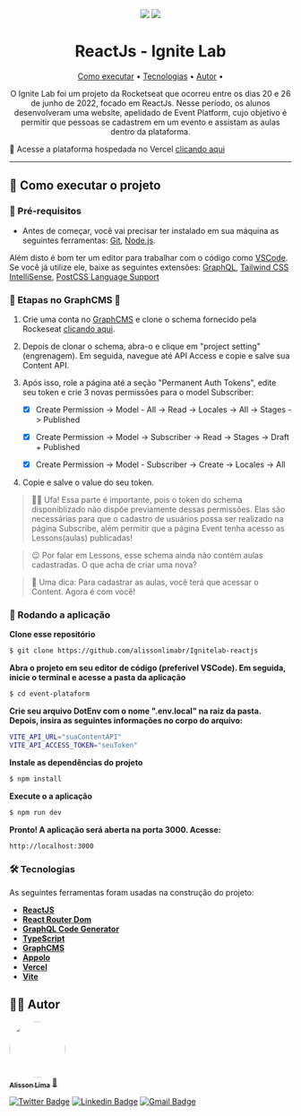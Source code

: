 <div align="center">
<img src="https://user-images.githubusercontent.com/101370736/179435747-a41e7186-b5bf-4f81-a7ac-bd9d8daf04a8.png">
<img src="https://user-images.githubusercontent.com/101370736/179622979-5e11a3da-55bb-4bf6-83a8-1d253ae1e78e.jpeg">
</div>

<h1 align="center">ReactJs - Ignite Lab </h1>

<p align="center">
 <a href="#-como-executar-o-projeto">Como executar</a> • 
 <a href="#-tecnologias">Tecnologias</a> • 
 <a href="#-autor">Autor</a> • 
</p>

<p align="center"> O Ignite Lab foi um projeto da Rocketseat que ocorreu entre os dias 20 e 26 de junho de 2022, focado em ReactJs.
Nesse período, os alunos desenvolveram uma website, apelidado de Event Platform, cujo objetivo é permitir que pessoas se cadastrem em um evento e assistam as aulas dentro da plataforma.
</p>



📌 Acesse a plataforma hospedada no Vercel [clicando aqui](https://ignitelab-reactjs.vercel.app/)

---

## 🚀 Como executar o projeto

### 🔴 Pré-requisitos

<p>

- Antes de começar, você vai precisar ter instalado em sua máquina as seguintes ferramentas: [Git](https://git-scm.com), [Node.js](https://nodejs.org/en/).
 
 Além disto é bom ter um editor para trabalhar com o código como [VSCode](https://code.visualstudio.com/). Se você já utilize ele, baixe as seguintes extensões:
 [GraphQL](https://marketplace.visualstudio.com/items?itemName=GraphQL.vscode-graphql),
 [Tailwind CSS IntelliSense](https://marketplace.visualstudio.com/items?itemName=bradlc.vscode-tailwindcss),
 [PostCSS Language Support](https://marketplace.visualstudio.com/items?itemName=csstools.postcss)
 </p>
 
###  🛑 Etapas no GraphCMS 🛑

  1. Crie uma conta no [GraphCMS](https://app.graphcms.com/) e clone o schema fornecido pela Rockeseat [clicando aqui](http://rseat.in/lab-graphcms).

  2. Depois de clonar o schema, abra-o e clique em "project setting" (engrenagem). Em seguida, navegue até API Access e copie e salve sua Content API.

  3. Após isso, role a página até a seção "Permanent Auth Tokens", edite seu token e crie 3 novas permissões para o model Subscriber:

      - [x] Create Permission -> Model - All -> Read -> Locales -> All -> Stages -> Published

      - [x] Create Permission -> Model -> Subscriber -> Read -> Stages -> Draft + Published

      - [x] Create Permission -> Model - Subscriber -> Create -> Locales -> All

  4. Copie e salve o value do seu token.


> 😮‍💨 Ufa! Essa parte é importante, pois o token do schema disponiblizado não dispõe previamente dessas permissões. Elas são necessárias para que o cadastro de usuários
possa ser realizado na página Subscribe, além permitir que a página Event tenha acesso as Lessons(aulas) publicadas!
 
> 😉 Por falar em Lessons, esse schema ainda não contém aulas cadastradas. O que acha de criar uma nova?

> 🤝 Uma dica: Para cadastrar as aulas, você terá que acessar o Content. Agora é com você!

 
 ### 🎲 Rodando a aplicação
 
 **Clone esse repositório**
 ```bash
 $ git clone https://github.com/alissonlimabr/Ignitelab-reactjs
 ```


**Abra o projeto em seu editor de código (preferível VSCode). Em seguida, inicie o terminal e acesse a pasta da aplicação**
 ```bash
$ cd event-plataform
 ```

**Crie seu arquivo DotEnv com o nome ".env.local" na raiz da pasta. Depois, insira as seguintes informações no corpo do arquivo:**
 ```bash
VITE_API_URL="suaContentAPI"
VITE_API_ACCESS_TOKEN="seuToken"
 ```

**Instale as dependências do projeto**
 ```bash
$ npm install
 ```
 
**Execute o a aplicação**
 ```bash
$ npm run dev
 ```

**Pronto! A aplicação será aberta na porta 3000. Acesse:**
 ```bash
http://localhost:3000
 ```

### 🛠 Tecnologias

As seguintes ferramentas foram usadas na construção do projeto:

-   **[ReactJS](https://pt-br.reactjs.org/)**
-   **[React Router Dom](https://github.com/ReactTraining/react-router/tree/master/packages/react-router-dom)**
-   **[GraphQL Code Generator](https://www.graphql-code-generator.com/)**
-   **[TypeScript](https://www.typescriptlang.org/pt/)**
-   **[GraphCMS](https://graphcms.com/)**
-   **[Appolo](https://www.apollographql.com/)**
-   **[Vercel](https://vercel.com/)**
-   **[Vite](https://vitejs.dev/)**


## 👨‍🎓 Autor

<a href="https://github.com/alissonlimabr">
 <img style="border-radius: 50%;" src="https://avatars.githubusercontent.com/u/101370736?s=400&u=00839cadc5eaa54e04b68f6efbc1582eedf4e080&v=4" width="100px;" alt=""/>
 <br />
 <sub><b>Alisson Lima</b></sub></a> <a href="https://github.com/alissonlimabr" title="GitHub">🚀</a>
 <br />

[![Twitter Badge](https://img.shields.io/badge/-@amlxd5-1ca0f1?style=flat-square&labelColor=1ca0f1&logo=twitter&logoColor=white&link=https://twitter.com/amlxd5)](https://twitter.com/amlxd5) [![Linkedin Badge](https://img.shields.io/badge/-Alisson-blue?style=flat-square&logo=Linkedin&logoColor=white&link=https://www.linkedin.com/in/alisson-ml/)](https://www.linkedin.com/in/alisson-ml/) 
[![Gmail Badge](https://img.shields.io/badge/-amlxd5@gmail.com-c14438?style=flat-square&logo=Gmail&logoColor=white&link=mailto:amlxd5@gmail.com)](mailto:amlxd5@gmail.com)

